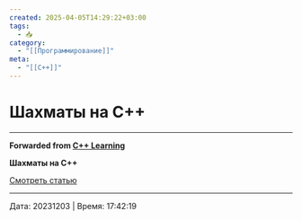 ```yaml
---
created: 2025-04-05T14:29:22+03:00
tags:
  - 📥
category:
  - "[[Программирование]]"
meta:
  - "[[C++]]"
---
```


# Шахматы на C++


***

**Forwarded from [C++ Learning](https://t.me/Learning_pluses/713)**

**Шахматы на C++**

[Смотреть статью](https://habr.com/ru/post/682122/)

---

Дата: 20231203 | Время: 17:42:19


